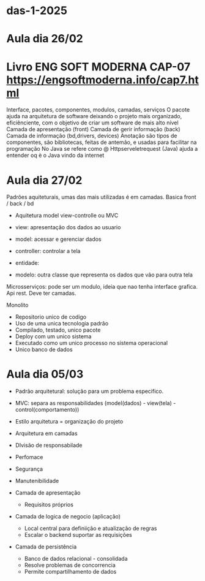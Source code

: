 # das-1-2025

# Aula dia 26/02

# Livro ENG SOFT MODERNA CAP-07 https://engsoftmoderna.info/cap7.html

Interface, pacotes, componentes, modulos, camadas, serviços
O pacote ajuda na arquitetura de software deixando o projeto mais organizado, eficiênciente, com o objetivo de criar um software de mais alto nível
Camada de apresentação (front)
Camada de gerir informação (back)
Camada de informação (bd,drivers, devices)
Anotação são tipos de componentes, são bibliotecas, feitas de antemão, e usadas para facilitar na programação
No Java se refere como @
Httpserveletrequest (Java) ajuda a entender oq è o Java vindo da internet

# Aula dia 27/02

Padrões aquiteturais, umas das mais utilizadas é em camadas. Basica front / back / bd

- Aquitetura model view-controlle ou MVC
- view: apresentação dos dados ao usuario
- model: acessar e gerenciar dados
- controller: controlar a tela

- entidade: 
- modelo: outra classe que representa os dados que vão para outra tela

Microsserviços: pode ser um modulo, ideia que nao tenha interface grafica. Api rest. Deve ter camadas.

Monolito
- Repositorio unico de codigo
- Uso de uma unica tecnologia padrão
- Compilado, testado, unico pacote
- Deploy com um unico sistema
- Executado como um unico processo no sistema operacional
- Unico banco de dados

# Aula dia 05/03

- Padrão arquitetural: solução para um problema especifico.
- MVC: separa as responsabilidades (model(dados) - view(tela) - control(comportamento))
- Estilo arquitetura = organização do projeto

- Arquitetura em camadas
- DIvisão de responsabilade
- Perfomace
- Segurança
- Manutenibilidade
- Camada de apresentação
  - Requisitos próprios
- Camada de logica de negocio (aplicação)
  - Local central para definiição e atualização de regras
  - Escalar o backend suportar as requisições
- Camada de persistência
  - Banco de dados relacional - consolidada
  - Resolve problemas de concorrencia
  - Permite compartilhamento de dados
